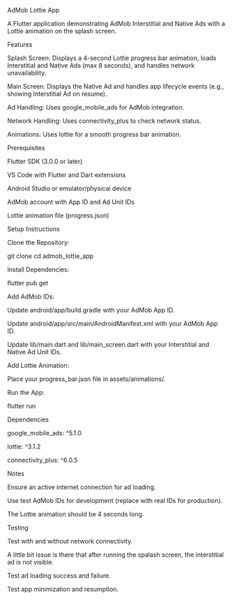 AdMob Lottie App

A Flutter application demonstrating AdMob Interstitial and Native Ads with a Lottie animation on the splash screen.

Features





Splash Screen: Displays a 4-second Lottie progress bar animation, loads Interstitial and Native Ads (max 8 seconds), and handles network unavailability.



Main Screen: Displays the Native Ad and handles app lifecycle events (e.g., showing Interstitial Ad on resume).



Ad Handling: Uses google_mobile_ads for AdMob integration.



Network Handling: Uses connectivity_plus to check network status.



Animations: Uses lottie for a smooth progress bar animation.

Prerequisites





Flutter SDK (3.0.0 or later)



VS Code with Flutter and Dart extensions



Android Studio or emulator/physical device



AdMob account with App ID and Ad Unit IDs



Lottie animation file (progress.json)

Setup Instructions





Clone the Repository:

git clone <repository-url>
cd admob_lottie_app



Install Dependencies:

flutter pub get



Add AdMob IDs:





Update android/app/build.gradle with your AdMob App ID.



Update android/app/src/main/AndroidManifest.xml with your AdMob App ID.



Update lib/main.dart and lib/main_screen.dart with your Interstitial and Native Ad Unit IDs.



Add Lottie Animation:





Place your progress_bar.json file in assets/animations/.



Run the App:

flutter run

Dependencies





google_mobile_ads: ^5.1.0



lottie: ^3.1.2



connectivity_plus: ^6.0.5

Notes





Ensure an active internet connection for ad loading.



Use test AdMob IDs for development (replace with real IDs for production).



The Lottie animation should be 4 seconds long.

Testing





Test with and without network connectivity.

A little bit issue is there that after running the spalash screen, the interstitial ad is not visible.



Test ad loading success and failure.



Test app minimization and resumption.
